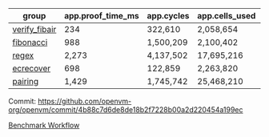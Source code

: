 | group | app.proof_time_ms | app.cycles | app.cells_used | leaf.proof_time_ms | leaf.cycles | leaf.cells_used |
| -- | -- | -- | -- | -- | -- | -- |
| [verify_fibair](https://github.com/openvm-org/openvm/blob/benchmark-results/benchmarks-pr/2183/verify_fibair-4b88c7d6de8de18b2f7228b00a2d220454a199ec.md) | 234 |  322,610 |  2,058,654 |- | - | - |
| [fibonacci](https://github.com/openvm-org/openvm/blob/benchmark-results/benchmarks-pr/2183/fibonacci-4b88c7d6de8de18b2f7228b00a2d220454a199ec.md) | 988 |  1,500,209 |  2,100,402 |- | - | - |
| [regex](https://github.com/openvm-org/openvm/blob/benchmark-results/benchmarks-pr/2183/regex-4b88c7d6de8de18b2f7228b00a2d220454a199ec.md) | 2,273 |  4,137,502 |  17,695,216 |- | - | - |
| [ecrecover](https://github.com/openvm-org/openvm/blob/benchmark-results/benchmarks-pr/2183/ecrecover-4b88c7d6de8de18b2f7228b00a2d220454a199ec.md) | 698 |  122,859 |  2,263,820 |- | - | - |
| [pairing](https://github.com/openvm-org/openvm/blob/benchmark-results/benchmarks-pr/2183/pairing-4b88c7d6de8de18b2f7228b00a2d220454a199ec.md) | 1,429 |  1,745,742 |  25,468,210 |- | - | - |


Commit: https://github.com/openvm-org/openvm/commit/4b88c7d6de8de18b2f7228b00a2d220454a199ec

[Benchmark Workflow](https://github.com/openvm-org/openvm/actions/runs/18894246232)
